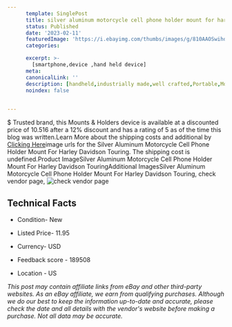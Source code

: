 ```yaml
---
      template: SinglePost
      title: silver aluminum motorcycle cell phone holder mount for harley davidson touring
      status: Published
      date: '2023-02-11'
      featuredImage: 'https://i.ebayimg.com/thumbs/images/g/810AAOSwihdis79d/s-l225.jpg'
      categories: 

      excerpt: >-
        [smartphone,device ,hand held device]
      meta:
      canonicalLink: ''
      description: [handheld,industrially made,well crafted,Portable,Mobile,Compact,Convenient,Lightweight,Maneuverable,Man-portable,Miniature,Carriable,Hand-held,Light,Holdable,Transportable,Mobile device,Pocket-sized,On-the-go,Wireless,Cordless,Compact size,Convenient size, smartphone,device ,hand held device]
      noindex: false

        
---
```

$
    Trusted brand, this Mounts & Holders device is available at a discounted price of 10.516 after a 12% discount and has a rating of 5 as of the time this blog was written.Learn More about the shipping costs and additional by [Clicking Here](https://www.ebay.com/itm/283899483568?hash=item4219ba55b0%3Ag%3A810AAOSwihdis79d&mkevt=1&mkcid=1&mkrid=711-53200-19255-0&campid=%253CePNCampaignId%253E&customid=%253CreferenceId%253E&toolid=10049)image urls for the Silver Aluminum Motorcycle Cell Phone Holder Mount For Harley Davidson Touring. The shipping cost is undefined.Product ImageSilver Aluminum Motorcycle Cell Phone Holder Mount For Harley Davidson TouringAdditional ImagesSilver Aluminum Motorcycle Cell Phone Holder Mount For Harley Davidson Touring, check vendor page, ![check vendor page](https://origin-galleryplus.ebayimg.com/ws/web/283899483568_2_0_1/225x225.jpg,https://origin-galleryplus.ebayimg.com/ws/web/283899483568_3_0_1/225x225.jpg,https://origin-galleryplus.ebayimg.com/ws/web/283899483568_4_0_1/225x225.jpg,https://origin-galleryplus.ebayimg.com/ws/web/283899483568_5_0_1/225x225.jpg,https://origin-galleryplus.ebayimg.com/ws/web/283899483568_6_0_1/225x225.jpg,https://origin-galleryplus.ebayimg.com/ws/web/283899483568_7_0_1/225x225.jpg,https://origin-galleryplus.ebayimg.com/ws/web/283899483568_8_0_1/225x225.jpg,https://origin-galleryplus.ebayimg.com/ws/web/283899483568_9_0_1/225x225.jpg,https://origin-galleryplus.ebayimg.com/ws/web/283899483568_10_0_1/225x225.jpg,https://origin-galleryplus.ebayimg.com/ws/web/283899483568_11_0_1/225x225.jpg,https://origin-galleryplus.ebayimg.com/ws/web/283899483568_12_0_1/225x225.jpg)
    
    

 ## Technical Facts 



     
      

 - Condition- New 


      

 - Listed Price- 11.95 


      

 - Currency- USD 


      

 - Feedback score - 189508 


      

 - Location - US 


      
      

 *_This post may contain affiliate links from eBay and other third-party websites. As an eBay affiliate, we earn from qualifying purchases. Although we do our best to keep the information up-to-date and accurate, please check the date and all details with the vendor's website before making a purchase. Not all data may be accurate._*



    
    
    
    
    